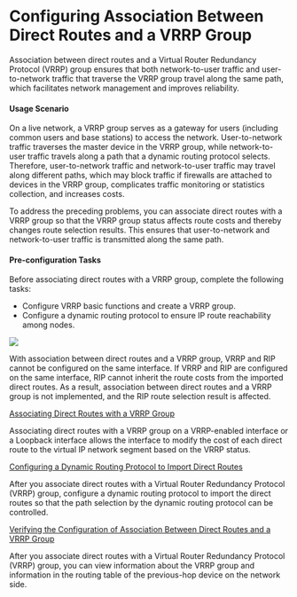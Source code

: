 Configuring Association Between Direct Routes and a VRRP Group
==============================================================

Association between direct routes and a Virtual Router Redundancy Protocol (VRRP) group ensures that both network-to-user traffic and user-to-network traffic that traverse the VRRP group travel along the same path, which facilitates network management and improves reliability.

#### Usage Scenario

On a live network, a VRRP group serves as a gateway for users (including common users and base stations) to access the network. User-to-network traffic traverses the master device in the VRRP group, while network-to-user traffic travels along a path that a dynamic routing protocol selects. Therefore, user-to-network traffic and network-to-user traffic may travel along different paths, which may block traffic if firewalls are attached to devices in the VRRP group, complicates traffic monitoring or statistics collection, and increases costs.

To address the preceding problems, you can associate direct routes with a VRRP group so that the VRRP group status affects route costs and thereby changes route selection results. This ensures that user-to-network and network-to-user traffic is transmitted along the same path.


#### Pre-configuration Tasks

Before associating direct routes with a VRRP group, complete the following tasks:

* Configure VRRP basic functions and create a VRRP group.
* Configure a dynamic routing protocol to ensure IP route reachability among nodes.

![](../../../../public_sys-resources/note_3.0-en-us.png) 

With association between direct routes and a VRRP group, VRRP and RIP cannot be configured on the same interface. If VRRP and RIP are configured on the same interface, RIP cannot inherit the route costs from the imported direct routes. As a result, association between direct routes and a VRRP group is not implemented, and the RIP route selection result is affected.



[Associating Direct Routes with a VRRP Group](../../../../software/nev8r10_vrpv8r16/user/vrp/dc_vrp_ip-route_cfg_0030.html)

Associating direct routes with a VRRP group on a VRRP-enabled interface or a Loopback interface allows the interface to modify the cost of each direct route to the virtual IP network segment based on the VRRP status.

[Configuring a Dynamic Routing Protocol to Import Direct Routes](../../../../software/nev8r10_vrpv8r16/user/vrp/dc_vrp_ip-route_cfg_0031.html)

After you associate direct routes with a Virtual Router Redundancy Protocol (VRRP) group, configure a dynamic routing protocol to import the direct routes so that the path selection by the dynamic routing protocol can be controlled.

[Verifying the Configuration of Association Between Direct Routes and a VRRP Group](../../../../software/nev8r10_vrpv8r16/user/vrp/dc_vrp_ip-route_cfg_0032.html)

After you associate direct routes with a Virtual Router Redundancy Protocol (VRRP) group, you can view information about the VRRP group and information in the routing table of the previous-hop device on the network side.